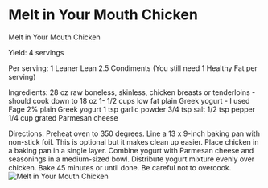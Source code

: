 # Melt in Your Mouth Chicken

Melt in Your Mouth Chicken

Yield:
4 servings

Per serving:
1 Leaner Lean
2.5 Condiments
(You still need 1 Healthy Fat per serving)

Ingredients:
28 oz raw boneless, skinless, chicken breasts or tenderloins - should cook down to 18 oz
1- 1/2 cups low fat plain Greek yogurt - I used Fage 2% plain Greek yogurt
1 tsp garlic powder
3/4 tsp salt
1/2 tsp pepper
1/4 cup grated Parmesan cheese

Directions:
Preheat oven to 350 degrees.
Line a 13 x 9-inch baking pan with non-stick foil. This is optional but it makes clean up easier.
Place chicken in a baking pan in a single layer.
Combine yogurt with Parmesan cheese and seasonings in a medium-sized bowl.
Distribute yogurt mixture evenly over chicken.
Bake 45 minutes or until done. Be careful not to overcook.
![Melt in Your Mouth Chicken](images/Melt%20in%20Your%20Mouth%20Chicken.png)


